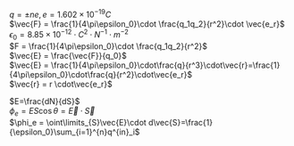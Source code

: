 $q=\pm ne, e = 1.602 \times 10^{-19}C$  
$\vec{F} = \frac{1}{4\pi\epsilon_0}\cdot \frac{q_1q_2}{r^2}\cdot \vec{e_r}$  
$\epsilon_0=8.85 \times 10^{-12}\cdot C^2\cdot N^{-1}\cdot m^{-2}$  
$F = \frac{1}{4\pi\epsilon_0}\cdot \frac{q_1q_2}{r^2}$  
$\vec{E} = \frac{\vec{F}}{q_0}$  
$\vec{E} = \frac{1}{4\pi\epsilon_0}\cdot\frac{q}{r^3}\cdot\vec{r}=\frac{1}{4\pi\epsilon_0}\cdot\frac{q}{r^2}\cdot\vec{e_r}$  
$\vec{r} = r \cdot\vec{e_r}$  

$E=\frac{dN}{dS}$  
$\phi_e = ES\cos\theta = \vec{E}\cdot\vec{S}$  
$\phi_e = \oint\limits_{S}\vec{E}\cdot d\vec{S}=\frac{1}{\epsilon_0}\sum_{i=1}^{n}q^{in}_i$  
